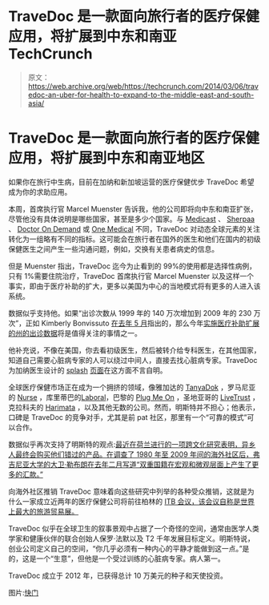 # TraveDoc 是一款面向旅行者的医疗保健应用，将扩展到中东和南亚 TechCrunch

> 原文：<https://web.archive.org/web/https://techcrunch.com/2014/03/06/travedoc-an-uber-for-health-to-expand-to-the-middle-east-and-south-asia/>

# TraveDoc 是一款面向旅行者的医疗保健应用，将扩展到中东和南亚地区

如果你在旅行中生病，目前在加纳和新加坡运营的医疗保健优步 TraveDoc 希望成为你的求助应用。

本周，首席执行官 Marcel Muenster 告诉我，他的公司即将向中东和南亚扩张，尽管他没有具体说明是哪些国家，甚至是多少个国家。与 [Medicast](https://web.archive.org/web/20221206152208/https://www.medicast.co/) 、 [Sherpaa](https://web.archive.org/web/20221206152208/https://sherpaa.com/) 、 [Doctor On Demand](https://web.archive.org/web/20221206152208/http://www.doctorondemand.com/) 或 [One Medical](https://web.archive.org/web/20221206152208/http://www.onemedical.com/) 不同，TraveDoc 对动态全球元素的关注转化为一组略有不同的指标。这可能会在旅行者在国外的医生和他们在国内的初级保健医生之间产生一些沟通问题，例如，交换有关患者病史的信息。

但是 Muenster 指出，TraveDoc 迄今为止看到的 99%的使用都是选择性病例，只有 1%需要住院治疗，TraveDoc 首席执行官 Marcel Muenster 以及这样一个事实，即由于医疗补助的扩大，更多以美国为中心的当地模式将有更多的人进入该系统。

数据似乎支持他。如果“出诊次数从 1999 年的 140 万次增加到 2009 年的 230 万次”，正如 Kimberly Bonvissuto [在去年 5 月](https://web.archive.org/web/20221206152208/http://medicaleconomics.modernmedicine.com/medical-economics/news/how-house-call-may-be-future-medicine?page=full)指出的，那么今年[实施医疗补助扩展的州的出诊数据](https://web.archive.org/web/20221206152208/http://kff.org/health-reform/state-indicator/state-activity-around-expanding-medicaid-under-the-affordable-care-act/)将是值得关注的事情之一。

他补充说，不像在美国，你去看初级医生，然后被转介给专科医生，在其他国家，知道自己需要心脏病专家的人可以绕过中间人，直接去找心脏病专家。TraveDoc 为加纳医生设计的 [splash](https://web.archive.org/web/20221206152208/https://www.google.com/url?q=https%3A%2F%2Fwww.travedoc.com%2Fen%2Fsearch%2F%3Fcountry%3DGhana%26language%3DEnglish&sa=D&sntz=1&usg=AFQjCNGGLFF8TOSFvVKyCdF4yeOcpbzjWg) [页面](https://web.archive.org/web/20221206152208/https://www.travedoc.com/en/search/?country=Ghana&language=English)在这方面不言自明。

全球医疗保健市场正在成为一个拥挤的领域，像雅加达的 [TanyaDok](https://web.archive.org/web/20221206152208/http://www.tanyadok.com/) ，罗马尼亚的 [Nurse](https://web.archive.org/web/20221206152208/http://www.appnurse.co/) ，库里蒂巴的[Laboral](https://web.archive.org/web/20221206152208/http://www.onlaboral.com/)，巴黎的 [Plug Me On](https://web.archive.org/web/20221206152208/http://www.plugmeon.com/) ，圣地亚哥的 [LiveTrust](https://web.archive.org/web/20221206152208/http://www.livetrust.net/) ，克拉科夫的 [Harimata](https://web.archive.org/web/20221206152208/http://www.harimata.co/) ，以及其他无数的公司。然而，明斯特并不担心；他表示，口碑是 TraveDoc 的竞争对手，尤其是前 pat 社区，那里有一个“可靠的模式”可以合作。

数据似乎再次支持了明斯特的观点:[最近在荷兰进行的一项跨文化研究表明，异乡人最终会购买他们错过的产品。在调查了 1980 年至 2009 年间的海外社区后，弗吉尼亚大学的大卫·勒布朗在去年二月写道“双重国籍在宏观和微观层面上产生了更多的汇款。”](https://web.archive.org/web/20221206152208/http://eres.architexturez.net/system/files/pdf/eres2011_70.content.pdf)

向海外社区推销 TraveDoc 意味着向这些研究中列举的各种受众推销，这就是为什么一家成立近两年的医疗保健公司将前往柏林的 [ITB 会议，该会议自称是世界上最大的旅游贸易展。](https://web.archive.org/web/20221206152208/http://www.itb-kongress.de/en/)

TraveDoc 似乎在全球卫生的叙事景观中占据了一个奇怪的空间，通常由医学人类学家和健康伙伴的联合创始人保罗·法默以及 T2 千年发展目标定义。明斯特说，创业公司定义自己的空间，“你几乎必须有一种内心的平静才能做到这一点。”是的，这是一个“生意”，但他是一个受过训练的心脏病专家。病人第一。

TraveDoc 成立于 2012 年，已获得总计 10 万美元的种子和天使投资。

图片:[快门](https://web.archive.org/web/20221206152208/http://www.shutterstock.com/)